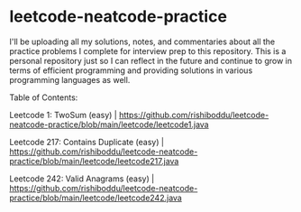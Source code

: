 # leetcode-neatcode-practice
I'll be uploading all my solutions, notes, and commentaries about all the practice problems I complete for interview prep to this repository. This is a personal repository just so I can reflect in the future and continue to grow in terms of efficient programming and providing solutions in various programming languages as well.

Table of Contents:

Leetcode 1: TwoSum (easy) | https://github.com/rishiboddu/leetcode-neatcode-practice/blob/main/leetcode/leetcode1.java

Leetcode 217: Contains Duplicate (easy) | https://github.com/rishiboddu/leetcode-neatcode-practice/blob/main/leetcode/leetcode217.java

Leetcode 242: Valid Anagrams (easy) |  https://github.com/rishiboddu/leetcode-neatcode-practice/blob/main/leetcode/leetcode242.java

